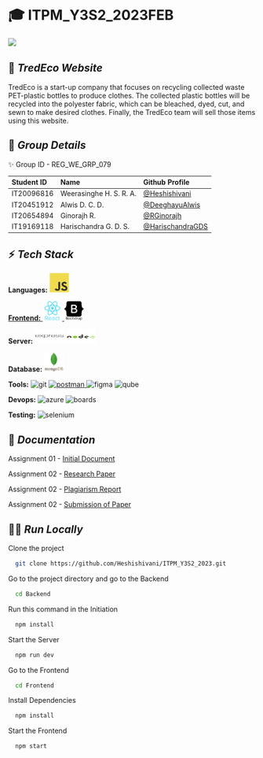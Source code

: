 # 🎓 ITPM_Y3S2_2023FEB

<img src="https://github.com/Heshishivani/ITPM_Y3S2_2023/assets/86800038/c735bbb7-a526-4f8a-8978-51faa3651954" style="width:200px"/>

## 🍃 *TredEco Website*

TredEco is a start-up company that focuses on recycling collected waste PET-plastic bottles to produce clothes. The collected plastic bottles will be recycled into the polyester fabric, which can be bleached, dyed, cut, and sewn to make desired clothes. Finally, the TredEco team will sell those items using this website.

## 🤝 *Group Details*

✨ Group ID - REG_WE_GRP_079

| Student ID | Name | Github Profile |
| :-------- | :------- | :------------------------- |
| IT20096816 | Weerasinghe H. S. R. A. | [@Heshishivani](https://github.com/Heshishivani) |
| IT20451912 | Alwis D. C. D. | [@DeeghayuAlwis](https://github.com/DeeghayuAlwis) |
| IT20654894 | Ginorajh R. | [@RGinorajh](https://github.com/RGinorajh) |
| IT19169118 | Harischandra G. D. S. | [@HarischandraGDS](https://github.com/HarischandraGDS) |


## ⚡ *Tech Stack*

**Languages:** <img src="https://raw.githubusercontent.com/devicons/devicon/master/icons/javascript/javascript-original.svg" alt="javascript" width="40" height="40"/> </a> <a href="https://postman.com" target="_blank" rel="noreferrer">

**Frontend:** <img src="https://raw.githubusercontent.com/devicons/devicon/master/icons/react/react-original-wordmark.svg" alt="react" width="40" height="40"/> <a href="https://getbootstrap.com" target="_blank" rel="noreferrer"> <img src="https://raw.githubusercontent.com/devicons/devicon/master/icons/bootstrap/bootstrap-plain-wordmark.svg" alt="bootstrap" width="40" height="40"/> </a>

**Server:** <img src="https://raw.githubusercontent.com/devicons/devicon/master/icons/express/express-original-wordmark.svg" alt="express" width="60" height="30"/> <img src="https://raw.githubusercontent.com/devicons/devicon/master/icons/nodejs/nodejs-original-wordmark.svg" alt="nodejs" width="60" height="30"/>
  
**Database:** <a href="https://www.mongodb.com/" target="_blank" rel="noreferrer"> <img src="https://raw.githubusercontent.com/devicons/devicon/master/icons/mongodb/mongodb-original-wordmark.svg" alt="mongodb" width="40" height="40"/> </a>

**Tools:** <img src="https://www.vectorlogo.zone/logos/git-scm/git-scm-icon.svg" alt="git" width="40" height="40"/> <a href="https://www.java.com" target="_blank" rel="noreferrer"> <img src="https://www.vectorlogo.zone/logos/getpostman/getpostman-icon.svg" alt="postman" width="40" height="40"/> </a> <img src="https://www.vectorlogo.zone/logos/figma/figma-icon.svg" alt="figma" width="40" height="40"/> <img src="https://github.com/Heshishivani/ITPM_Y3S2_2023/assets/86800038/65f2921c-8cf4-434f-9f5e-af1ba635ba5d" alt="qube" width="40" height="40"/>

**Devops:** <img src="https://www.vectorlogo.zone/logos/microsoft_azure/microsoft_azure-icon.svg" alt="azure" width="40" height="40"/> <img src="https://github.com/Heshishivani/ITPM_Y3S2_2023/assets/86800038/4d6e9fa8-f5bc-43b9-b42b-b348fe410c7f" alt="boards" width="60" height="40"/>
  
**Testing:** <img src="https://raw.githubusercontent.com/detain/svg-logos/780f25886640cef088af994181646db2f6b1a3f8/svg/selenium-logo.svg" alt="selenium" width="40" height="40"/>
  

## 📝 *Documentation*

Assignment 01 - [Initial Document](https://drive.google.com/file/d/1dEBJMtOWLCSdo-UNvoJzDVonnfwlMjxE/view?usp=share_link)

Assignment 02 - [Research Paper](https://drive.google.com/file/d/1ftBzoNiN7WqRTJ8ejsL4BCFtYAoqQIya/view?usp=share_link)

Assignment 02 - [Plagiarism Report](https://drive.google.com/file/d/1sdSOFefkQ5NFo1z6zBgz_U_OXbaqZtWm/view?usp=share_link)

Assignment 02 - [Submission of Paper](https://drive.google.com/file/d/1QFoqnNwRJP8IUuvAvsdCVoBGf5DKwpxs/view?usp=share_link)


## 👨‍💻 *Run Locally*

Clone the project

```bash
  git clone https://github.com/Heshishivani/ITPM_Y3S2_2023.git
```

Go to the project directory and go to the Backend

```bash
  cd Backend
```
Run this command in the Initiation

```bash
  npm install
```
Start the Server

```bash
  npm run dev
```

Go to the Frontend

```bash
  cd Frontend
```
Install Dependencies

```bash
  npm install
```

Start the Frontend

```bash
  npm start
```
 
